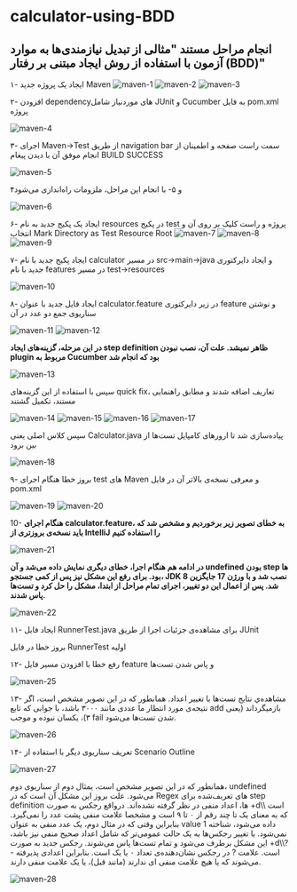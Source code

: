 # calculator-using-BDD

## انجام مراحل مستند **"مثالی از تبدیل نیازمندی‌ها به موارد آزمون با استفاده از روش ایجاد مبتنی بر رفتار (BDD)"**
۱- ایجاد یک پروژه جدید Maven
![maven-1](https://github.com/MahtaFetrat/calculator-using-BDD/assets/62302965/ab1fd796-8f90-472d-91f8-ade121b1854d)
![maven-2](https://github.com/MahtaFetrat/calculator-using-BDD/assets/62302965/300aba75-c85a-4f0d-a2af-794c4faf2efb)
![maven-3](https://github.com/MahtaFetrat/calculator-using-BDD/assets/62302965/4009b7e7-67bb-45f6-861c-907b3bccdc59)

۲- افزودن dependencyهای موردنیاز شامل JUnit و Cucumber به فایل pom.xml پروژه

![maven-4](https://github.com/MahtaFetrat/calculator-using-BDD/assets/62302965/cf7e6076-6a0a-4cab-90d2-9e408f40c9e5)

۳- اجرای Maven->Test از طریق navigation bar سمت راست صفحه و اطمینان از انجام موفق آن با دیدن پیغام BUILD SUCCESS

![maven-5](https://github.com/MahtaFetrat/calculator-using-BDD/assets/62302965/6425f115-bbbf-44e6-9b4e-0065edeaab4f)

۴و ۵- با انجام این مراحل، ملزومات راه‌اندازی می‌شود

![maven-6](https://github.com/MahtaFetrat/calculator-using-BDD/assets/62302965/a0c228cb-12e6-44eb-ace3-0307f989c72b)

۶- ایجاد یک پکیج جدید به نام resources در پکیج test پروژه و راست کلیک بر روی آن و انتخاب Mark Directory as Test Resource Root
![maven-7](https://github.com/MahtaFetrat/calculator-using-BDD/assets/62302965/1cf77b7e-a360-499c-a269-70c952db6885)
![maven-8](https://github.com/MahtaFetrat/calculator-using-BDD/assets/62302965/dc60c0c4-80a4-4f54-8edc-66b87d96f1b3)
![maven-9](https://github.com/MahtaFetrat/calculator-using-BDD/assets/62302965/7d43f12f-925d-4e83-b351-d93e81e5373c)

۷- ایجاد پکیج جدید با نام calculator در مسیر src->main->java و ایجاد دایرکتوری جدید با نام features در مسیر test->resources

![maven-10](https://github.com/MahtaFetrat/calculator-using-BDD/assets/62302965/9fb4a407-779a-482b-9c1a-f7616b777d2f)

۸- ایجاد فایل جدید با عنوان calculator.feature در زیر دایرکتوری feature و نوشتن سناریوی جمع دو عدد در آن

![maven-11](https://github.com/MahtaFetrat/calculator-using-BDD/assets/62302965/4ef3a40f-9e0d-4424-a725-43037892304a)
![maven-12](https://github.com/MahtaFetrat/calculator-using-BDD/assets/62302965/276c700f-5896-4040-be2f-7c1f2246d92f)

**در این مرحله، گزینه‌های ایجاد step definition ظاهر نمیشد. علت آن، نصب نبودن plugin مربوط به Cucumber بود که انجام شد**

![maven-13](https://github.com/MahtaFetrat/calculator-using-BDD/assets/62302965/fc35d0cd-4ff9-42fd-a4a1-fdbc105decbd)

سپس با استفاده از این گزینه‌های quick fix، تعاریف اضافه شدند و مطابق راهنمایی مستند، تکمیل گشتند

![maven-14](https://github.com/MahtaFetrat/calculator-using-BDD/assets/62302965/4cedf918-b7d0-457f-931e-e8f55875680c)
![maven-15](https://github.com/MahtaFetrat/calculator-using-BDD/assets/62302965/7745d411-aa22-4172-92e2-1be419f7b6e8)
![maven-16](https://github.com/MahtaFetrat/calculator-using-BDD/assets/62302965/4b1430ef-ff94-4ebf-8e3a-fb82e1fdc459)
![maven-17](https://github.com/MahtaFetrat/calculator-using-BDD/assets/62302965/686f401c-fc51-435f-ab8d-cbde23cc55a9)

سپس کلاس اصلی یعنی Calculator.java پیاده‌سازی شد تا ارورهای کامپایل تست‌ها از بین برود

![maven-18](https://github.com/MahtaFetrat/calculator-using-BDD/assets/62302965/e64f09de-7b87-42e1-9873-c6c8192a8084)

۹- بروز خطا هنگام اجرای test های Maven و معرفی نسخه‌ی بالاتر آن در فایل pom.xml

![maven-19](https://github.com/MahtaFetrat/calculator-using-BDD/assets/62302965/9a23462e-dec9-4193-bb08-f603fe5c6fa4)
![maven-20](https://github.com/MahtaFetrat/calculator-using-BDD/assets/62302965/551f77c1-a692-46f4-a7aa-17f742af4182)

10- **هنگام اجرای calculator.feature، به خطای تصویر زیر برخوردیم و مشخص شد که باید نسخه‌ی بروزتری از IntelliJ را استفاده کنیم**

![maven-21](https://github.com/MahtaFetrat/calculator-using-BDD/assets/62302965/c4a63418-6a69-442a-ba68-2e9399ee5011)

**در ادامه هم هنگام اجرا، خطای دیگری نمایش داده می‌شد و آن undefined بودن step ها بود. برای رفع این مشکل نیز پس از کمی جستجو، JDK 8 نصب شد و با ورژن 17 جایگزین شد. پس از اعمال این دو تغییر، اجرای تمام مراحل از ابتدا، مشکل را حل کرد و تست‌ها پاس شدند.**

![maven-22](https://github.com/MahtaFetrat/calculator-using-BDD/assets/62302965/20e35989-a619-4ea2-849c-3f33f2d1b4f0)


۱۱- ایجاد فایل RunnerTest.java برای مشاهده‌ی جزئیات اجرا از طریق JUnit


بروز خطا در فایل RunnerTest اولیه


۱۲- رفع خطا با افزودن مسیر فایل feature و پاس شدن تست‌ها

![maven-25](https://github.com/MahtaFetrat/calculator-using-BDD/assets/62302965/4a7a09be-8e89-4968-9296-44baa93ebdc9)

۱۳- مشاهده‌ي نتایج تست‌ها با تغییر اعداد. همانطور که در این تصویر مشخص است، اگر نتیجه‌ی مورد انتطار ما عددی مانند ۳۰۰۰ باشد، با جوابی که تابع add بازمیگرداند (یعنی ۳)، یکسان نبوده و موجب fail شدن تست‌ها می‌شود.

![maven-26](https://github.com/MahtaFetrat/calculator-using-BDD/assets/62302965/afed1e70-f023-4dca-b690-d75418ae59e2)

۱۴- تعریف سناریوی دیگر با استفاده از Scenario Outline

![maven-27](https://github.com/MahtaFetrat/calculator-using-BDD/assets/62302965/54e5f754-4583-41ce-ac6e-c9604b0b8e1f)

همانطور که در این تصویر مشخص است، یمثال دوم از سناریوی دوم، undefined می‌شود. علت بروز این مشکل آن است که در Regex های تعریف‌شده برای step definition ها، اعداد منفی در نظر گرفته نشده‌اند. درواقع رجکس به صورت +d\\\\ است که به معنای یک تا چند رقم از ۰ تا ۹ است و مشخصا علامت منفی پشت عدد را نمی‌گیرد. بنابراین وقتی که در مثال دوم، یک عدد منفی به عنوان value 1 داده می‌شود، شناخته نمی‌شود. با تغییر رجکس‌ها به یک حالت عمومی‌تر که شامل اعداد صحیح منفی نیز باشد، این مشکل برطرف می‌شود و تمام تست‌ها پاس می‌شوند. رجکس جدید به صورت +d\\\\?- است. علامت ? در رجکس نشان‌دهنده‌ی تعداد ۰ یا یک است. بنابراین اعدادی پذیرفته می‌شوند که یا هیچ علامت منفی ای ندارند (مانند قبل)، یا یک علامت منفی دارند.

![maven-28](https://github.com/MahtaFetrat/calculator-using-BDD/assets/62302965/7de356f1-9ae3-484a-aa8d-e0eafa021c73)
